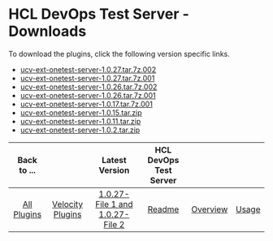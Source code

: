 
# HCL DevOps Test Server - Downloads

To download the plugins, click the following version specific links.

- [ucv-ext-onetest-server-1.0.27.tar.7z.002](https://raw.githubusercontent.com/UrbanCode/IBM-UCV-PLUGINS/main/files/ucv-ext-onetest-server/ucv-ext-onetest-server%3A1.0.27.tar.7z.002)
- [ucv-ext-onetest-server-1.0.27.tar.7z.001](https://raw.githubusercontent.com/UrbanCode/IBM-UCV-PLUGINS/main/files/ucv-ext-onetest-server/ucv-ext-onetest-server%3A1.0.27.tar.7z.001)
- [ucv-ext-onetest-server-1.0.26.tar.7z.002](https://raw.githubusercontent.com/UrbanCode/IBM-UCV-PLUGINS/main/files/ucv-ext-onetest-server/ucv-ext-onetest-server%3A1.0.26.tar.7z.002)
- [ucv-ext-onetest-server-1.0.26.tar.7z.001](https://raw.githubusercontent.com/UrbanCode/IBM-UCV-PLUGINS/main/files/ucv-ext-onetest-server/ucv-ext-onetest-server%3A1.0.26.tar.7z.001)
- [ucv-ext-onetest-server-1.0.17.tar.7z.001](https://raw.githubusercontent.com/UrbanCode/IBM-UCV-PLUGINS/main/files/ucv-ext-onetest-server/ucv-ext-onetest-server%3A1.0.17.tar.7z.001)
- [ucv-ext-onetest-server-1.0.15.tar.zip](https://raw.githubusercontent.com/UrbanCode/IBM-UCV-PLUGINS/main/files/ucv-ext-onetest-server/ucv-ext-onetest-server-1.0.15.tar.zip)
- [ucv-ext-onetest-server-1.0.11.tar.zip](https://raw.githubusercontent.com/UrbanCode/IBM-UCV-PLUGINS/main/files/ucv-ext-onetest-server/ucv-ext-onetest-server-1.0.11.tar.zip)
- [ucv-ext-onetest-server-1.0.2.tar.zip](https://raw.githubusercontent.com/UrbanCode/IBM-UCV-PLUGINS/main/files/ucv-ext-onetest-server/ucv-ext-onetest-server-1.0.2.tar.zip)

|Back to ...||Latest Version|HCL DevOps Test Server |||
| :---: | :---: | :---: | :---: | :---: | :---: |
|[All Plugins](../../index.md)|[Velocity Plugins](../README.md)|[1.0.27-File 1 ](https://raw.githubusercontent.com/UrbanCode/IBM-UCV-PLUGINS/main/files/ucv-ext-onetest-server/ucv-ext-onetest-server%3A1.0.27.tar.7z.001)[and 1.0.27-File 2](https://raw.githubusercontent.com/UrbanCode/IBM-UCV-PLUGINS/main/files/ucv-ext-onetest-server/ucv-ext-onetest-server%3A1.0.27.tar.7z.002)|[Readme](README.md)|[Overview](overview.md)|[Usage](usage.md)|
